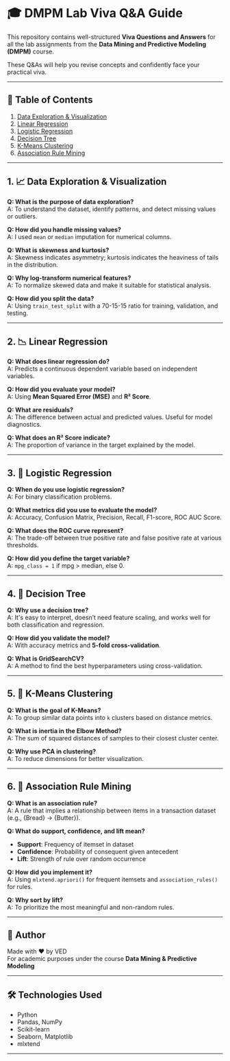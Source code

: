 # 🎓 DMPM Lab Viva Q&A Guide

This repository contains well-structured **Viva Questions and Answers** for all the lab assignments from the **Data Mining and Predictive Modeling (DMPM)** course.

These Q&As will help you revise concepts and confidently face your practical viva.

---

## 📘 Table of Contents

1. [Data Exploration & Visualization](#1-data-exploration--visualization)
2. [Linear Regression](#2-linear-regression)
3. [Logistic Regression](#3-logistic-regression)
4. [Decision Tree](#4-decision-tree)
5. [K-Means Clustering](#5-k-means-clustering)
6. [Association Rule Mining](#6-association-rule-mining)

---

## 1. 📈 Data Exploration & Visualization

**Q: What is the purpose of data exploration?**  
A: To understand the dataset, identify patterns, and detect missing values or outliers.

**Q: How did you handle missing values?**  
A: I used `mean` or `median` imputation for numerical columns.

**Q: What is skewness and kurtosis?**  
A: Skewness indicates asymmetry; kurtosis indicates the heaviness of tails in the distribution.

**Q: Why log-transform numerical features?**  
A: To normalize skewed data and make it suitable for statistical analysis.

**Q: How did you split the data?**  
A: Using `train_test_split` with a 70-15-15 ratio for training, validation, and testing.

---

## 2. 📉 Linear Regression

**Q: What does linear regression do?**  
A: Predicts a continuous dependent variable based on independent variables.

**Q: How did you evaluate your model?**  
A: Using **Mean Squared Error (MSE)** and **R² Score**.

**Q: What are residuals?**  
A: The difference between actual and predicted values. Useful for model diagnostics.

**Q: What does an R² Score indicate?**  
A: The proportion of variance in the target explained by the model.

---

## 3. 🧮 Logistic Regression

**Q: When do you use logistic regression?**  
A: For binary classification problems.

**Q: What metrics did you use to evaluate the model?**  
A: Accuracy, Confusion Matrix, Precision, Recall, F1-score, ROC AUC Score.

**Q: What does the ROC curve represent?**  
A: The trade-off between true positive rate and false positive rate at various thresholds.

**Q: How did you define the target variable?**  
A: `mpg_class = 1` if mpg > median, else 0.

---

## 4. 🌳 Decision Tree

**Q: Why use a decision tree?**  
A: It's easy to interpret, doesn’t need feature scaling, and works well for both classification and regression.

**Q: How did you validate the model?**  
A: With accuracy metrics and **5-fold cross-validation**.

**Q: What is GridSearchCV?**  
A: A method to find the best hyperparameters using cross-validation.

---

## 5. 📌 K-Means Clustering

**Q: What is the goal of K-Means?**  
A: To group similar data points into `k` clusters based on distance metrics.

**Q: What is inertia in the Elbow Method?**  
A: The sum of squared distances of samples to their closest cluster center.

**Q: Why use PCA in clustering?**  
A: To reduce dimensions for better visualization.

---

## 6. 🔗 Association Rule Mining

**Q: What is an association rule?**  
A: A rule that implies a relationship between items in a transaction dataset (e.g., {Bread} → {Butter}).

**Q: What do support, confidence, and lift mean?**  
- **Support**: Frequency of itemset in dataset  
- **Confidence**: Probability of consequent given antecedent  
- **Lift**: Strength of rule over random occurrence

**Q: How did you implement it?**  
A: Using `mlxtend.apriori()` for frequent itemsets and `association_rules()` for rules.

**Q: Why sort by lift?**  
A: To prioritize the most meaningful and non-random rules.

---

## 📌 Author

Made with ❤️ by VED  
For academic purposes under the course **Data Mining & Predictive Modeling**

---

## 🛠 Technologies Used

- Python
- Pandas, NumPy
- Scikit-learn
- Seaborn, Matplotlib
- mlxtend

---

